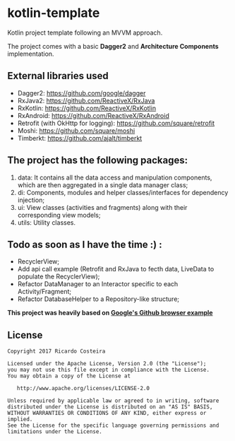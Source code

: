 # kotlin-template
Kotlin project template following an MVVM approach.

The project comes with a basic **Dagger2** and **Architecture Components** implementation.

## External libraries used
* Dagger2: https://github.com/google/dagger
* RxJava2: https://github.com/ReactiveX/RxJava
* RxKotlin: https://github.com/ReactiveX/RxKotlin
* RxAndroid: https://github.com/ReactiveX/RxAndroid
* Retrofit (with OkHttp for logging): https://github.com/square/retrofit
* Moshi: https://github.com/square/moshi
* Timberkt: https://github.com/ajalt/timberkt

## The project has the following packages:

1. data: It contains all the data access and manipulation components, which are then aggregated in a single data manager class;
2. di: Components, modules and helper classes/interfaces for dependency injection;
3. ui: View classes (activities and fragments) along with their corresponding view models;
4. utils: Utility classes.

## Todo as soon as I have the time :) :
* RecyclerView;
* Add api call example (Retrofit and RxJava to fecth data, LiveData to populate the RecyclerView);
* Refactor DataManager to an Interactor specific to each Activity/Fragment;
* Refactor DatabaseHelper to a Repository-like structure;


**This project was heavily based on [Google's Github browser example](https://github.com/googlesamples/android-architecture-components/tree/master/GithubBrowserSample)**

## License
```
Copyright 2017 Ricardo Costeira

Licensed under the Apache License, Version 2.0 (the "License");
you may not use this file except in compliance with the License.
You may obtain a copy of the License at

   http://www.apache.org/licenses/LICENSE-2.0

Unless required by applicable law or agreed to in writing, software
distributed under the License is distributed on an "AS IS" BASIS,
WITHOUT WARRANTIES OR CONDITIONS OF ANY KIND, either express or implied.
See the License for the specific language governing permissions and
limitations under the License.
```
